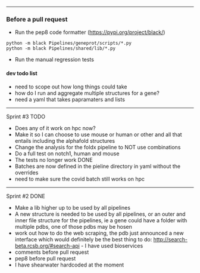 ---------------------------------------------------------------------------
### Before a pull request
- Run the pep8 code formatter (https://pypi.org/project/black/)
```
python -m black Pipelines/geneprot/scripts/*.py
python -m black Pipelines/shared/lib/*.py
```
- Run the manual regression tests

#### dev todo list
- need to scope out how long things could take
- how do I run and aggregate multiple structures for a gene?
- need a yaml that takes papramaters and lists


-------------------------------------------------------------------
Sprint #3
TODO
- Does any of it work on hpc now?
- Make it so I can choose to use mouse or human or other and all that entails including the alphafold structures
- Change the analysis for the foldx pipeline to NOT use combinations
- Do a full test on notch1, human and mouse
- The tests no longer work 
DONE
- Batches are now defined in the pieline directory in yaml without the overrides
- need to make sure the covid batch still works on hpc


-------------------------------------------------------------------
Sprint #2
DONE
- Make a lib higher up to be used by all pipelines
- A new structure is needed to be used by all pipelines, or an outer and inner file structure for the pipelines, ie a gene could have a folder with multiple pdbs, one of those pdbs may be hosen
- work out how to do the web scraping, the pdb just announced a new interface which would definitely be the best thing to do: http://search-beta.rcsb.org/#search-api - I have used bioservices
- comments before pull request
- pep8 before pull request
- I have shearwater hardcoded at the moment

